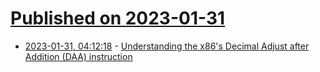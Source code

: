 # [Published on 2023-01-31](index.md)

* [2023-01-31, 04:12:18](https://news.ycombinator.com/item?id=34590942) - [Understanding the x86's Decimal Adjust after Addition (DAA) instruction](http://www.righto.com/2023/01/understanding-x86s-decimal-adjust-after.html)
